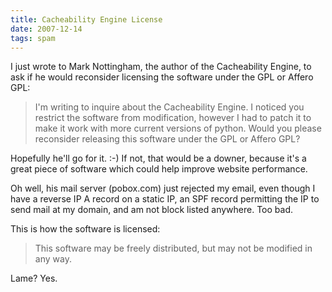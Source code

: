 ```yaml
---
title: Cacheability Engine License
date: 2007-12-14
tags: spam
---
```

I just wrote to Mark Nottingham, the author of the Cacheability Engine, to ask if he would reconsider licensing the software under the GPL or Affero GPL:

<blockquote>
I'm writing to inquire about the Cacheability Engine. I noticed you restrict the software from modification, however I had to patch it to make it work with more current versions of python. Would you please reconsider releasing this software under the GPL or Affero GPL?
</blockquote>

Hopefully he'll go for it. :-) If not, that would be a downer, because it's a great piece of software which could help improve website performance.

Oh well, his mail server (pobox.com) just rejected my email, even though I have a reverse IP A record on a static IP, an SPF record permitting the IP to send mail at my domain, and am not block listed anywhere. Too bad.

This is how the software is licensed:

<blockquote>
This software may be freely distributed, but may not be modified in any way.
</blockquote>

Lame? Yes.

